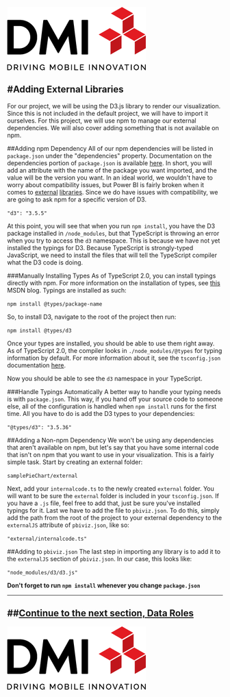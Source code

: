 [![DMI Logo](/img/DMI_Logo.png)](https://dminc.com/)

#Adding External Libraries
---
For our project, we will be using the D3.js library to render our visualization. Since this is not included in the default project, we will have to import it ourselves. For this project, we will use npm to manage our external dependencies. We will also cover adding something that is not available on npm.

##Adding npm Dependency
All of our npm dependencies will be listed in `package.json` under the "dependencies" property. Documentation on the dependencies portion of `package.json` is available [here](https://docs.npmjs.com/files/package.json#dependencies). In short, you will add an attribute with the name of the package you want imported, and the value will be the version you want. In an ideal world, we wouldn't have to worry about compatibility issues, but Power BI is fairly broken when it comes to [external](https://github.com/Microsoft/PowerBI-visuals/issues/98) [libraries](https://github.com/Microsoft/PowerBI-visuals/issues/99). Since we do have issues with compatibility, we are going to ask npm for a specific version of D3.

`"d3": "3.5.5"`

At this point, you will see that when you run `npm install`, you have the D3 package installed in `/node_modules`, but that TypeScript is throwing an error when you try to access the `d3` namespace. This is because we have not yet installed the typings for D3. Because TypeScript is strongly-typed JavaScript, we need to install the files that will tell the TypeScript compiler what the D3 code is doing.

###Manually Installing Types
As of TypeScript 2.0, you can install typings directly with npm. For more information on the installation of types, see [this](https://blogs.msdn.microsoft.com/typescript/2016/06/15/the-future-of-declaration-files/) MSDN blog. Typings are installed as such:

`npm install @types/package-name`

So, to install D3, navigate to the root of the project then run:

`npm install @types/d3`

Once your types are installed, you should be able to use them right away. As of TypeScript 2.0, the compiler looks in `./node_modules/@types` for typing information by default. For more information about it, see the `tsconfig.json` documentation [here](https://www.typescriptlang.org/docs/handbook/tsconfig-json.html#types-typeroots-and-types).

Now you should be able to see the `d3` namespace in your TypeScript.

###Handle Typings Automatically
A better way to handle your typing needs is with `package.json`. This way, if you hand off your source code to someone else, all of the configuration is handled when `npm install` runs for the first time. All you have to do is add the D3 types to your dependencies:

`"@types/d3": "3.5.36"`

##Adding a Non-npm Dependency
We won't be using any dependencies that aren't available on npm, but let's say that you have some internal code that isn't on npm that you want to use in your visualization. This is a fairly simple task. Start by creating an external folder:

`samplePieChart/external`

Next, add your `internalcode.ts` to the newly created `external` folder. You will want to be sure the `external` folder is included in your `tsconfig.json`. If you have a `.js` file, feel free to add that, just be sure you've installed typings for it. Last we have to add the file to `pbiviz.json`. To do this, simply add the path from the root of the project to your external dependency to the `externalJS` attribute of `pbiviz.json`, like so:

`"external/internalcode.ts"`

##Adding to `pbiviz.json`
The last step in importing any library is to add it to the `externalJS` section of `pbiviz.json`. In our case, this looks like:

`"node_modules/d3/d3.js"`


**Don't forget to run `npm install` whenever you change `package.json`**

---
##**[Continue to the next section, Data Roles](/docs/capabilities/1-DataRoles.md)**
---

[![DMI Logo](/img/DMI_Logo.png)](https://dminc.com/)
